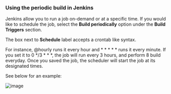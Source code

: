 ### Using the periodic build in Jenkins

Jenkins allow you to run a job on-demand or at a specific time. If you would like to schedule the job, select the **Build periodically** option under the **Build Triggers** section.
  
The box next to **Schedule** label accepts a crontab like syntax.  

For instance, @hourly runs it every hour and * * * * * runs it every minute. If you set it to 0 */3 * * *, the job will run every 3 hours, and perform 8 build everyday. Once you saved the job, the scheduler will start the job at its designated times.  
  
See below for an example:  
  
![image](https://user-images.githubusercontent.com/17056169/70363737-b8790780-18dd-11ea-8782-35643a9896a2.png)
